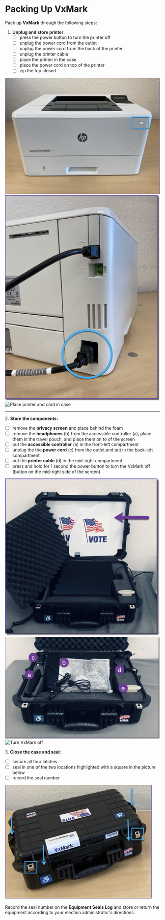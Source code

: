 # Packing Up VxMark

Pack up **VxMark** through the following steps:

1. **Unplug and store printer**:&#x20;
   * [ ] press the power button to turn the printer off
   * [ ] unplug the power cord from the outlet
   * [ ] unplug the power cord from the back of the printer
   * [ ] unplug the printer cable
   * [ ] place the printer in the case
   * [ ] place the power cord on top of the printer&#x20;
   * [ ] zip the top closed

![Press the power button to turn off](<../../.gitbook/assets/printer power button.png>) ![Unplug cords](<../../.gitbook/assets/printer power cord (1).png>) ![Place printer and cord in case](<../../.gitbook/assets/printer in case (1).png>)

****

2\. **Store the components:**

* [ ] remove the **privacy screen** and place behind the foam
* [ ] remove the **headphones** (b) from the accessible controller (a), place them in the travel pouch, and place them on to of the screen
* [ ] put the **accessible controller** (a) in the front-left compartment&#x20;
* [ ] unplug the the **power** **cord** (c) from the outlet and put in the back-left compartment&#x20;
* [ ] put the **printer cable** (d) in the mid-right compartment&#x20;
* [ ] press and hold for 1 second the power button to turn the VxMark off (button on the mid-right side of the screen)

![Remove privacy screen](<../../.gitbook/assets/remove privacy screen vxmark (1).png>) ![Store components](<../../.gitbook/assets/components vxmark.png>) ![Turn VxMark off](<../../.gitbook/assets/power button vxmark (1).png>)

3\. **Close the case and seal:**

* [ ] secure all four latches
* [ ] seal in one of the two locations highlighted with a square in the picture below
* [ ] record the seal number

![](<../../.gitbook/assets/image (220) (1).png>)

Record the seal number on the **Equipment Seals Log** and store or return the equipment according to your election administrator's directions.

